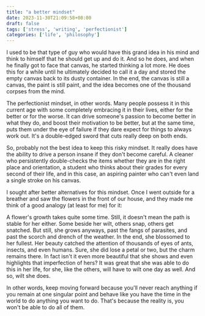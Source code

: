 ```yaml
---
title: "a better mindset"
date: 2023-11-30T21:09:58+08:00
draft: false
tags: ['stress', 'writing', 'perfectionist']
categories: ['life', 'philosophy']
---
```


I used to be that type of guy who would have this grand idea in his mind and think to himself that he should get up and do it. And so he does, and when he finally got to face that canvas, he started thinking a lot more. He does this for a while until he ultimately decided to call it a day and stored the empty canvas back to its dusty container. In the end, the canvas is still a canvas, the paint is still paint, and the idea becomes one of the thousand corpses from the mind.

The perfectionist mindset, in other words. Many people possess it in this current age with some completely embracing it in their lives, either for the better or for the worse. It can drive someone's passion to become better in what they do, and boost their motivation to be better, but at the same time, puts them under the eye of failure if they dare expect for things to always work out. It's a double-edged sword that cuts really deep on both ends.

So, probably not the best idea to keep this risky mindset. It really does have the ability to drive a person insane if they don't become careful. A cleaner who persistently double-checks the items whether they are in the right place and orientation, a student who thinks about their grades for every second of their life, and in this case, an aspiring painter who can't even land a single stroke on his canvas. 

I sought after better alternatives for this mindset. Once I went outside for a breather and saw the flowers in the front of our house, and they made me think of a good analogy (at least for me) for it:

A flower's growth takes quite some time. Still, it doesn't mean the path is stable for her either. Some beside her wilt, others snap, others get snatched. But still, she grows anyways, past the fangs of parasites, and past the scorch and drench of the weather. In the end, she blossomed to her fullest. Her beauty catched the attention of thousands of eyes of ants, insects, and even humans. Sure, she did lose a petal or two, but the charm remains there. In fact isn't it even more beautiful that she shows and even highlights that imperfection of hers? It was great that she was able to do this in her life, for she, like the others, will have to wilt one day as well. And so, wilt she does.

In other words, keep moving forward because you'll never reach anything if you remain at one singular point and behave like you have the time in the world to do anything you want to do. That's because the reality is, you won't be able to do all of them. 
